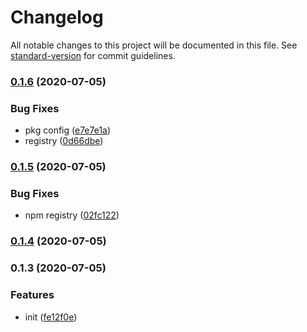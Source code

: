# Changelog

All notable changes to this project will be documented in this file. See [standard-version](https://github.com/conventional-changelog/standard-version) for commit guidelines.

### [0.1.6](https://github.com/JR93/joy-bundler/compare/v0.1.5...v0.1.6) (2020-07-05)


### Bug Fixes

* pkg config ([e7e7e1a](https://github.com/JR93/joy-bundler/commit/e7e7e1a5f4c097398ab4a6f81e7998d7c4f3baeb))
* registry ([0d66dbe](https://github.com/JR93/joy-bundler/commit/0d66dbe17fe1e26cf6888a4664ee6cabef973f0c))

### [0.1.5](https://github.com/JR93/joy-bundler/compare/v0.1.4...v0.1.5) (2020-07-05)


### Bug Fixes

* npm registry ([02fc122](https://github.com/JR93/joy-bundler/commit/02fc1226db2057c687ecf7e758fbded8da4669ba))

### [0.1.4](https://github.com/JR93/joy-bundler/compare/v0.1.3...v0.1.4) (2020-07-05)

### 0.1.3 (2020-07-05)


### Features

* init ([fe12f0e](https://github.com/JR93/joy-bundler/commit/fe12f0ebf2fd20767069c109a9effc2722b3fba2))
